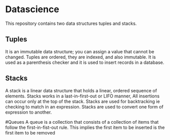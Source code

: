 # Datascience
This repository contains  two data structures tuples and stacks.

##  Tuples
It is an immutable data structure; you  can assign a value that cannot be  changed. Tuples are ordered, they are indexed, and also immutable. It is
used as a parenthesis checker and it is used to insert records  in a database.

## Stacks
A stack is a linear data structure that holds a linear, ordered sequence of elements. Stacks works in a last-in-first-out or LIFO manner,
All insertions can occur only at the top of the stack. Stacks  are used for backtracking ie checking to match in an expression. Stacks are used to convert 
one form of expression to another.

#Queues
A queue is a collection that consists of a collection of items that follow the first-in-fist-out rule. This implies the first item to be inserted is the first item to be removed 











